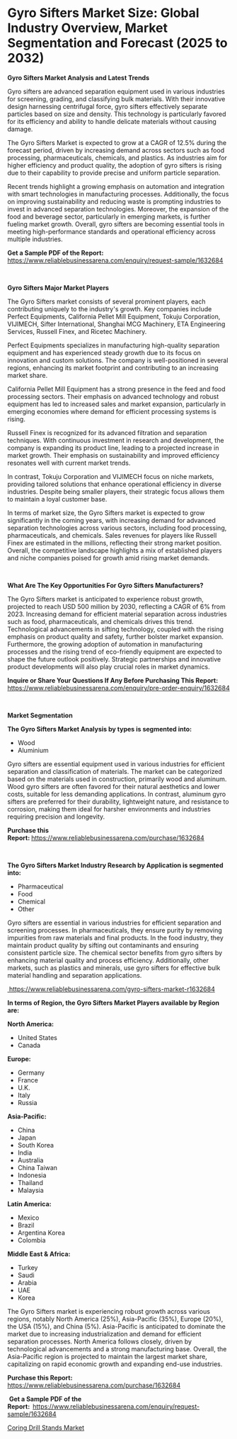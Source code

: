 <p><h1>Gyro Sifters Market Size: Global Industry Overview, Market Segmentation and Forecast (2025 to 2032)</h1></p><p><strong>Gyro Sifters Market Analysis and Latest Trends</strong></p>
<p><p>Gyro sifters are advanced separation equipment used in various industries for screening, grading, and classifying bulk materials. With their innovative design harnessing centrifugal force, gyro sifters effectively separate particles based on size and density. This technology is particularly favored for its efficiency and ability to handle delicate materials without causing damage.</p><p>The Gyro Sifters Market is expected to grow at a CAGR of 12.5% during the forecast period, driven by increasing demand across sectors such as food processing, pharmaceuticals, chemicals, and plastics. As industries aim for higher efficiency and product quality, the adoption of gyro sifters is rising due to their capability to provide precise and uniform particle separation.</p><p>Recent trends highlight a growing emphasis on automation and integration with smart technologies in manufacturing processes. Additionally, the focus on improving sustainability and reducing waste is prompting industries to invest in advanced separation technologies. Moreover, the expansion of the food and beverage sector, particularly in emerging markets, is further fueling market growth. Overall, gyro sifters are becoming essential tools in meeting high-performance standards and operational efficiency across multiple industries.</p></p>
<p><strong>Get a Sample PDF of the Report:&nbsp;</strong> <a href="https://www.reliablebusinessarena.com/enquiry/request-sample/1632684?utm_campaign=2475&utm_medium=2&utm_source=Github&utm_content=ia&utm_term=29032025&utm_id=gyro-sifters">https://www.reliablebusinessarena.com/enquiry/request-sample/1632684</a></p>
<p>&nbsp;</p>
<p><strong>Gyro Sifters Major Market Players</strong></p>
<p><p>The Gyro Sifters market consists of several prominent players, each contributing uniquely to the industry's growth. Key companies include Perfect Equipments, California Pellet Mill Equipment, Tokuju Corporation, VIJIMECH, Sifter International, Shanghai MCG Machinery, ETA Engineering Services, Russell Finex, and Ricetec Machinery.</p><p>Perfect Equipments specializes in manufacturing high-quality separation equipment and has experienced steady growth due to its focus on innovation and custom solutions. The company is well-positioned in several regions, enhancing its market footprint and contributing to an increasing market share.</p><p>California Pellet Mill Equipment has a strong presence in the feed and food processing sectors. Their emphasis on advanced technology and robust equipment has led to increased sales and market expansion, particularly in emerging economies where demand for efficient processing systems is rising.</p><p>Russell Finex is recognized for its advanced filtration and separation techniques. With continuous investment in research and development, the company is expanding its product line, leading to a projected increase in market growth. Their emphasis on sustainability and improved efficiency resonates well with current market trends.</p><p>In contrast, Tokuju Corporation and VIJIMECH focus on niche markets, providing tailored solutions that enhance operational efficiency in diverse industries. Despite being smaller players, their strategic focus allows them to maintain a loyal customer base.</p><p>In terms of market size, the Gyro Sifters market is expected to grow significantly in the coming years, with increasing demand for advanced separation technologies across various sectors, including food processing, pharmaceuticals, and chemicals. Sales revenues for players like Russell Finex are estimated in the millions, reflecting their strong market position. Overall, the competitive landscape highlights a mix of established players and niche companies poised for growth amid rising market demands.</p></p>
<p>&nbsp;</p>
<p><strong>What Are The Key Opportunities For Gyro Sifters Manufacturers?</strong></p>
<p><p>The Gyro Sifters market is anticipated to experience robust growth, projected to reach USD 500 million by 2030, reflecting a CAGR of 6% from 2023. Increasing demand for efficient material separation across industries such as food, pharmaceuticals, and chemicals drives this trend. Technological advancements in sifting technology, coupled with the rising emphasis on product quality and safety, further bolster market expansion. Furthermore, the growing adoption of automation in manufacturing processes and the rising trend of eco-friendly equipment are expected to shape the future outlook positively. Strategic partnerships and innovative product developments will also play crucial roles in market dynamics.</p></p>
<p><strong>Inquire or Share Your Questions If Any Before Purchasing This Report:</strong> <a href="https://www.reliablebusinessarena.com/enquiry/pre-order-enquiry/1632684?utm_campaign=2475&utm_medium=2&utm_source=Github&utm_content=ia&utm_term=29032025&utm_id=gyro-sifters">https://www.reliablebusinessarena.com/enquiry/pre-order-enquiry/1632684</a></p>
<p>&nbsp;</p>
<p><strong>Market Segmentation</strong></p>
<p><strong>The Gyro Sifters Market Analysis by types is segmented into:</strong></p>
<p><ul><li>Wood</li><li>Aluminium</li></ul></p>
<p><p>Gyro sifters are essential equipment used in various industries for efficient separation and classification of materials. The market can be categorized based on the materials used in construction, primarily wood and aluminum. Wood gyro sifters are often favored for their natural aesthetics and lower costs, suitable for less demanding applications. In contrast, aluminum gyro sifters are preferred for their durability, lightweight nature, and resistance to corrosion, making them ideal for harsher environments and industries requiring precision and longevity.</p></p>
<p><strong>Purchase this Report:&nbsp;</strong><a href="https://www.reliablebusinessarena.com/purchase/1632684?utm_campaign=2475&utm_medium=2&utm_source=Github&utm_content=ia&utm_term=29032025&utm_id=gyro-sifters">https://www.reliablebusinessarena.com/purchase/1632684</a></p>
<p>&nbsp;</p>
<p><strong>The Gyro Sifters Market Industry Research by Application is segmented into:</strong></p>
<p><ul><li>Pharmaceutical</li><li>Food</li><li>Chemical</li><li>Other</li></ul></p>
<p><p>Gyro sifters are essential in various industries for efficient separation and screening processes. In pharmaceuticals, they ensure purity by removing impurities from raw materials and final products. In the food industry, they maintain product quality by sifting out contaminants and ensuring consistent particle size. The chemical sector benefits from gyro sifters by enhancing material quality and process efficiency. Additionally, other markets, such as plastics and minerals, use gyro sifters for effective bulk material handling and separation applications.</p></p>
<p><a href="https://www.reliablebusinessarena.com/gyro-sifters-market-r1632684?utm_campaign=2475&utm_medium=2&utm_source=Github&utm_content=ia&utm_term=29032025&utm_id=gyro-sifters">&nbsp;https://www.reliablebusinessarena.com/gyro-sifters-market-r1632684</a></p>
<p><strong>In terms of Region, the Gyro Sifters Market Players available by Region are:</strong></p>
<p>
    <p> <strong> North America: </strong>
        <ul>
            <li>United States</li>
            <li>Canada</li>
        </ul>
        </p> 
    <p> <strong> Europe: </strong>
        <ul>
            <li>Germany</li>
            <li>France</li>
            <li>U.K.</li>
            <li>Italy</li>
            <li>Russia</li>
        </ul>
        </p> 
    <p> <strong> Asia-Pacific: </strong>
        <ul>
            <li>China</li>
            <li>Japan</li>
            <li>South Korea</li>
            <li>India</li>
            <li>Australia</li>
            <li>China Taiwan</li>
            <li>Indonesia</li>
            <li>Thailand</li>
            <li>Malaysia</li>
        </ul>
        </p> 
    <p> <strong> Latin America: </strong>
        <ul>
            <li>Mexico</li>
            <li>Brazil</li>
            <li>Argentina Korea</li>
            <li>Colombia</li>
        </ul>
        </p> 
    <p> <strong> Middle East & Africa: </strong>
        <ul>
            <li>Turkey</li>
            <li>Saudi</li>
            <li>Arabia</li>
            <li>UAE</li>
            <li>Korea</li>
        </ul>
    </p>
    </p>
<p><p>The Gyro Sifters market is experiencing robust growth across various regions, notably North America (25%), Asia-Pacific (35%), Europe (20%), the USA (15%), and China (5%). Asia-Pacific is anticipated to dominate the market due to increasing industrialization and demand for efficient separation processes. North America follows closely, driven by technological advancements and a strong manufacturing base. Overall, the Asia-Pacific region is projected to maintain the largest market share, capitalizing on rapid economic growth and expanding end-use industries.</p></p>
<p><strong>Purchase this Report: </strong><a href="https://www.reliablebusinessarena.com/purchase/1632684?utm_campaign=2475&utm_medium=2&utm_source=Github&utm_content=ia&utm_term=29032025&utm_id=gyro-sifters">https://www.reliablebusinessarena.com/purchase/1632684</a></p>
<p>&nbsp;<strong>Get a Sample PDF of the Report:&nbsp;&nbsp;</strong><a href="https://www.reliablebusinessarena.com/enquiry/request-sample/1632684?utm_campaign=2475&utm_medium=2&utm_source=Github&utm_content=ia&utm_term=29032025&utm_id=gyro-sifters">https://www.reliablebusinessarena.com/enquiry/request-sample/1632684</a></p>
<p><strong></strong></p>
<p><p><a href="https://github.com/alberthagorsuch/Market-Research-Report-List-1/blob/main/coring-drill-stands-market.md?utm_campaign=2475&utm_medium=2&utm_source=Github&utm_content=ia&utm_term=29032025&utm_id=gyro-sifters">Coring Drill Stands Market</a></p></p>